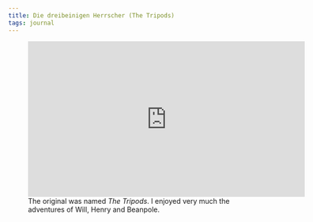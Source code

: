 ```yaml
---
title: Die dreibeinigen Herrscher (The Tripods)
tags: journal
---
```

<figure>
<iframe width="560" height="315" src="https://www.youtube.com/embed/UZPwv5hEgw0?si=cYes1MMUoWsk1d8K" title="YouTube video player" frameborder="0" allow="accelerometer; autoplay; clipboard-write; encrypted-media; gyroscope; picture-in-picture; web-share" allowfullscreen></iframe>
<figcaption>The original was named <cite>The Tripods</cite>. I enjoyed very much the adventures of Will, Henry and Beanpole.</figcaption>
</figure>